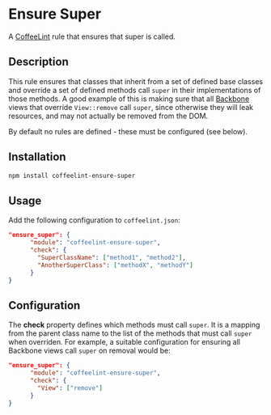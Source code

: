 Ensure Super
======================

A [CoffeeLint][coffeelint] rule that ensures that super is called.

Description
---------------

This rule ensures that classes that inherit from a set of defined base classes
and override a set of defined methods call `super` in their implementations of
those methods. A good example of this is making sure that all [Backbone][bb] 
views that override `View::remove` call `super`, since otherwise they will leak
resources, and may not actually be removed from the DOM.

By default no rules are defined - these must be configured (see below).

Installation
-----------------

```sh
npm install coffeelint-ensure-super
```

Usage
-----

Add the following configuration to `coffeelint.json`:

```json
"ensure_super": {
      "module": "coffeelint-ensure-super",
      "check": {
        "SuperClassName": ["method1", "method2"],
        "AnotherSuperClass": ["methodX", "methodY"]
      }
}
```

Configuration
----------------

The **check** property defines which methods must call `super`. It is a
mapping from the parent class name to the list of the methods that must
call `super` when overriden. For example, a suitable configuration for
ensuring all Backbone views call `super` on removal would be:

```json
"ensure_super": {
      "module": "coffeelint-ensure-super",
      "check": {
        "View": ["remove"]
      }
}
```

[coffeelint]: http://www.coffeelint.org/
[bb]: http://backbonejs.org/
